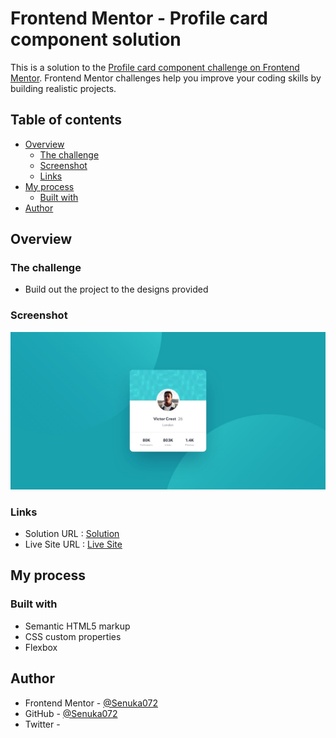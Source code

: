 # Frontend Mentor - Profile card component solution

This is a solution to the [Profile card component challenge on Frontend Mentor](https://www.frontendmentor.io/challenges/profile-card-component-cfArpWshJ). Frontend Mentor challenges help you improve your coding skills by building realistic projects. 

## Table of contents

- [Overview](#overview)
  - [The challenge](#the-challenge)
  - [Screenshot](#screenshot)
  - [Links](#links)
- [My process](#my-process)
  - [Built with](#built-with)
- [Author](#author)

## Overview

### The challenge

- Build out the project to the designs provided

### Screenshot

![](./design/desktop-design.jpg)


### Links

- Solution URL : [Solution]()
- Live Site URL : [Live Site]()

## My process

### Built with

- Semantic HTML5 markup
- CSS custom properties
- Flexbox


## Author

- Frontend Mentor - [@Senuka072](https://www.frontendmentor.io/profile/Senuka072)
- GitHub - [@Senuka072](https://github.com/Senuka072)
- Twitter - []()

